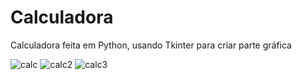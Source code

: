 # Calculadora
Calculadora feita em Python, usando Tkinter para criar parte gráfica 

![calc](https://user-images.githubusercontent.com/79488603/123824315-4f4c5100-d8d4-11eb-9b39-380db37b6ecf.png)
![calc2](https://user-images.githubusercontent.com/79488603/123824504-7d319580-d8d4-11eb-8427-c826949aec83.png)
![calc3](https://user-images.githubusercontent.com/79488603/123824534-83277680-d8d4-11eb-9d12-0b09443eafdc.png)
